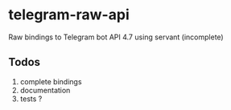# telegram-raw-api

Raw bindings to Telegram bot API 4.7 using servant (incomplete)

## Todos

1. complete bindings
2. documentation
3. tests ?


